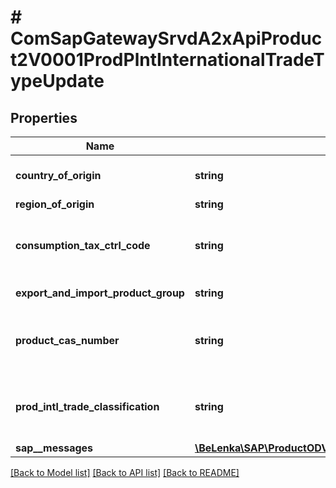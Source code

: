 # # ComSapGatewaySrvdA2xApiProduct2V0001ProdPlntInternationalTradeTypeUpdate

## Properties

Name | Type | Description | Notes
------------ | ------------- | ------------- | -------------
**country_of_origin** | **string** | Country/Region of Origin of Product | [optional]
**region_of_origin** | **string** |  | [optional]
**consumption_tax_ctrl_code** | **string** | Control code for consumption taxes in foreign trade | [optional]
**export_and_import_product_group** | **string** | Material Group for Intrastat | [optional]
**product_cas_number** | **string** | CAS number for pharmaceutical products in foreign trade | [optional]
**prod_intl_trade_classification** | **string** | Production statistics: PRODCOM number for foreign trade | [optional]
**sap__messages** | [**\BeLenka\SAP\ProductODV4\Model\ComSapGatewaySrvdA2xApiProduct2V0001SAPMessageUpdate[]**](ComSapGatewaySrvdA2xApiProduct2V0001SAPMessageUpdate.md) |  | [optional]

[[Back to Model list]](../../README.md#models) [[Back to API list]](../../README.md#endpoints) [[Back to README]](../../README.md)
